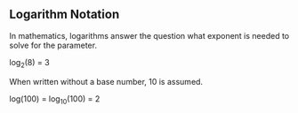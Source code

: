 ## Logarithm Notation

In mathematics, logarithms answer the question what exponent is needed to solve for the parameter.

log<sub>2</sub>(8) = 3

When written without a base number, 10 is assumed.

log(100) = log<sub>10</sub>(100) = 2
